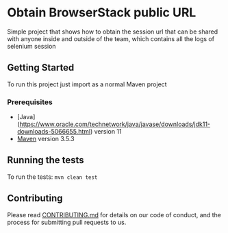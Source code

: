 
# Obtain BrowserStack public URL

Simple project that shows how to obtain the session url that can be shared with anyone inside and outside of the team, which contains all the logs of selenium session

## Getting Started

To run this project just import as a normal Maven project

### Prerequisites

* [Java] (https://www.oracle.com/technetwork/java/javase/downloads/jdk11-downloads-5066655.html) version 11
* [Maven](https://maven.apache.org/) version 3.5.3

## Running the tests

To run the tests: `mvn clean test`

## Contributing

Please read [CONTRIBUTING.md](https://gist.github.com/PurpleBooth/b24679402957c63ec426) for details on our code of conduct, and the process for submitting pull requests to us.
